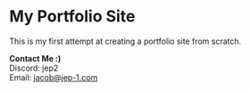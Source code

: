 # My Portfolio Site
This is my first attempt at creating a portfolio site from scratch.<br>


**Contact Me :)**<br>
Discord: jep2<br>
Email: jacob@jep-1.com
